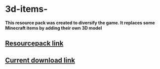 # 3d-items-


**This resource pack was created to diversify the game.
It replaces some Minecraft items by adding their own 3D model**

## [Resourcepack link](https://modrinth.com/resourcepack/3d-item)

## [Current download link](https://modrinth.com/resourcepack/3d-item/version/2.0.1)


